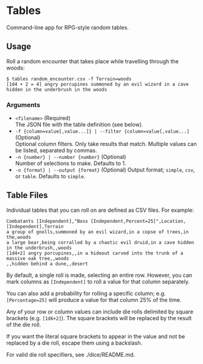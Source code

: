 # Tables

Command-line app for RPG-style random tables.

## Usage

Roll a random encounter that takes place while travelling through the woods:

```
$ tables random_encounter.csv -f Terrain=woods
[1d4 + 2 = 4] angry porcupines summoned by an evil wizard in a cave hidden in the underbrush in the woods
```

### Arguments

* `<filename>` (Required)  
  The JSON file with the table definition (see below).
* `-f {column=value[,value...]} | --filter {column=value[,value...]` (Optional)  
  Optional column filters. Only take results that match.
  Multiple values can be listed, separated by commas.
* `-n {number} | --number {number}` (Optional)  
  Number of selections to make. Defaults to 1.
* `-o {format} | --output {format}`  (Optional)
  Output format; `simple`, `csv`, or `table`. Defaults to `simple`.

## Table Files

Individual tables that you can roll on are defined as CSV files. For example:

```csv
Combatants [Independent],"Boss [Independent,Percent=25]",Location,[Independent],Terrain
a group of gnolls,summoned by an evil wizard,in a copse of trees,in the,woods
a large bear,being corralled by a chaotic evil druid,in a cave hidden in the underbrush,,woods
[1d4+2] angry porcupines,,in a hideout carved into the trunk of a massive oak tree,,woods
,,hidden behind a dune,,desert
```

By default, a single roll is made, selecting an entire row. However, you can
mark columns as `[Independent]` to roll a value for that column separately.

You can also add a probability for rolling a specific column; e.g.
`[Percentage=25]` will produce a value for that column 25% of the time.

Any of your row or column values can include die rolls delimited by square
brackets (e.g. `[1d6+2]`). The square brackets will be replaced by the result of
the die roll.

If you want the literal square brackets to appear in the value and not be
replaced by a die roll, escape them using a backslash.

For valid die roll specifiers, see ./dice/README.md.